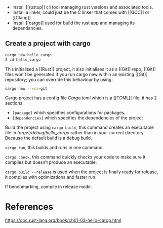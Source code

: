 - Install [[rustup]] cli tool managing rust versions and associated tools.
- Install a linker, could just be the C linker that comes with [[GCC]] or [[Clang]].
- Install [[cargo]] used for build the rust app and managing its dependancies.


## Create a project with cargo

``` bash
cargo new hello_cargo
$ cd hello_cargo
```

This initialised a [[Rust]] project, it also initialises it as a [[Git]] repo, [[Git]] files won’t be generated if you run cargo new within an existing [[Git]] repository; you can override this behaviour by using:

``` bash
cargo new --vcs=git
```

Cargo project has a config file _Cargo.toml_ which is a [[TOML]] file, it has 2 sections:

- `[package]` which specifies configurations for packages.
- `[dependencies]` which specifies the dependencies of the project

Build the project using `cargo build`, this command creates an executable file in _target/debug/hello_cargo_ rather than in your current directory. Because the default build is a debug build.

`cargo run`, this builds and runs in one command.

`cargo check`, this command quickly checks your code to make sure it compiles but doesn’t produce an executable.

`cargo build --release` is used when the project is finally ready for release, it compiles with optimizations and faster run.

If benchmarking, compile in release mode.

# References

https://doc.rust-lang.org/book/ch01-03-hello-cargo.html